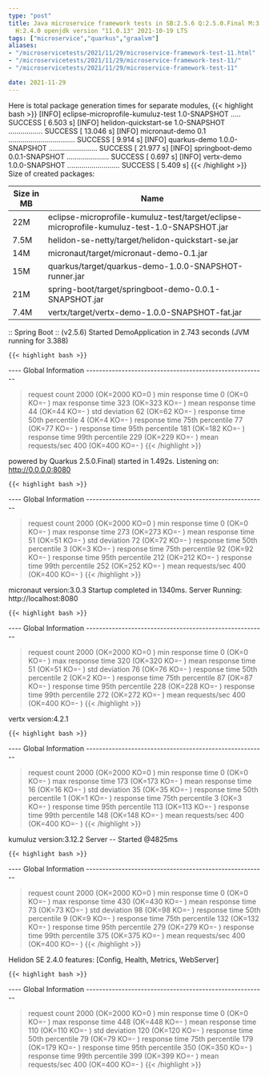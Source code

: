 ```yaml
---
type: "post"
title: Java microservice framework tests in SB:2.5.6 Q:2.5.0.Final M:3.2.0 V:4.2.1
  H:2.4.0 openjdk version "11.0.13" 2021-10-19 LTS
tags: ["microservice","quarkus","graalvm"]
aliases:
- "/microservicetests/2021/11/29/microservice-framework-test-11.html"
- "/microservicetests/2021/11/29/microservice-framework-test-11/"
- "/microservicetests/2021/11/29/microservice-framework-test-11"

date: 2021-11-29
---
```

 
Here is total package generation times for separate modules,
{{< highlight bash >}}
[INFO] eclipse-microprofile-kumuluz-test 1.0-SNAPSHOT ..... SUCCESS [  6.503 s]
[INFO] helidon-quickstart-se 1.0-SNAPSHOT ................. SUCCESS [ 13.046 s]
[INFO] micronaut-demo 0.1 ................................. SUCCESS [  9.914 s]
[INFO] quarkus-demo 1.0.0-SNAPSHOT ........................ SUCCESS [ 21.977 s]
[INFO] springboot-demo 0.0.1-SNAPSHOT ..................... SUCCESS [  0.697 s]
[INFO] vertx-demo 1.0.0-SNAPSHOT .......................... SUCCESS [  5.409 s]
{{< /highlight >}}
Size of created packages:

| Size in MB |  Name |
|------------|-------|
| 22M | eclipse-microprofile-kumuluz-test/target/eclipse-microprofile-kumuluz-test-1.0-SNAPSHOT.jar |
| 7.5M | helidon-se-netty/target/helidon-quickstart-se.jar |
| 14M | micronaut/target/micronaut-demo-0.1.jar |
| 15M | quarkus/target/quarkus-demo-1.0.0-SNAPSHOT-runner.jar |
| 21M | spring-boot/target/springboot-demo-0.0.1-SNAPSHOT.jar |
| 7.4M | vertx/target/vertx-demo-1.0.0-SNAPSHOT-fat.jar |


:: Spring Boot :: (v2.5.6) Started DemoApplication in 2.743 seconds (JVM running for 3.388)

    {{< highlight bash >}}
---- Global Information --------------------------------------------------------
> request count                                       2000 (OK=2000   KO=0     )
> min response time                                      0 (OK=0      KO=-     )
> max response time                                    323 (OK=323    KO=-     )
> mean response time                                    44 (OK=44     KO=-     )
> std deviation                                         62 (OK=62     KO=-     )
> response time 50th percentile                          4 (OK=4      KO=-     )
> response time 75th percentile                         77 (OK=77     KO=-     )
> response time 95th percentile                        181 (OK=182    KO=-     )
> response time 99th percentile                        229 (OK=229    KO=-     )
> mean requests/sec                                    400 (OK=400    KO=-     )
{{< /highlight >}}

powered by Quarkus 2.5.0.Final) started in 1.492s. Listening on: http://0.0.0.0:8080

    {{< highlight bash >}}
---- Global Information --------------------------------------------------------
> request count                                       2000 (OK=2000   KO=0     )
> min response time                                      0 (OK=0      KO=-     )
> max response time                                    273 (OK=273    KO=-     )
> mean response time                                    51 (OK=51     KO=-     )
> std deviation                                         72 (OK=72     KO=-     )
> response time 50th percentile                          3 (OK=3      KO=-     )
> response time 75th percentile                         92 (OK=92     KO=-     )
> response time 95th percentile                        212 (OK=212    KO=-     )
> response time 99th percentile                        252 (OK=252    KO=-     )
> mean requests/sec                                    400 (OK=400    KO=-     )
{{< /highlight >}}

micronaut version:3.0.3 Startup completed in 1340ms. Server Running: http://localhost:8080

    {{< highlight bash >}}
---- Global Information --------------------------------------------------------
> request count                                       2000 (OK=2000   KO=0     )
> min response time                                      0 (OK=0      KO=-     )
> max response time                                    320 (OK=320    KO=-     )
> mean response time                                    51 (OK=51     KO=-     )
> std deviation                                         76 (OK=76     KO=-     )
> response time 50th percentile                          2 (OK=2      KO=-     )
> response time 75th percentile                         87 (OK=87     KO=-     )
> response time 95th percentile                        228 (OK=228    KO=-     )
> response time 99th percentile                        272 (OK=272    KO=-     )
> mean requests/sec                                    400 (OK=400    KO=-     )
{{< /highlight >}}

vertx version:4.2.1

    {{< highlight bash >}}
---- Global Information --------------------------------------------------------
> request count                                       2000 (OK=2000   KO=0     )
> min response time                                      0 (OK=0      KO=-     )
> max response time                                    173 (OK=173    KO=-     )
> mean response time                                    16 (OK=16     KO=-     )
> std deviation                                         35 (OK=35     KO=-     )
> response time 50th percentile                          1 (OK=1      KO=-     )
> response time 75th percentile                          3 (OK=3      KO=-     )
> response time 95th percentile                        113 (OK=113    KO=-     )
> response time 99th percentile                        148 (OK=148    KO=-     )
> mean requests/sec                                    400 (OK=400    KO=-     )
{{< /highlight >}}

kumuluz version:3.12.2 Server -- Started @4825ms

    {{< highlight bash >}}
---- Global Information --------------------------------------------------------
> request count                                       2000 (OK=2000   KO=0     )
> min response time                                      0 (OK=0      KO=-     )
> max response time                                    430 (OK=430    KO=-     )
> mean response time                                    73 (OK=73     KO=-     )
> std deviation                                         98 (OK=98     KO=-     )
> response time 50th percentile                          9 (OK=9      KO=-     )
> response time 75th percentile                        132 (OK=132    KO=-     )
> response time 95th percentile                        279 (OK=279    KO=-     )
> response time 99th percentile                        375 (OK=375    KO=-     )
> mean requests/sec                                    400 (OK=400    KO=-     )
{{< /highlight >}}

Helidon SE 2.4.0 features: [Config, Health, Metrics, WebServer]

    {{< highlight bash >}}
---- Global Information --------------------------------------------------------
> request count                                       2000 (OK=2000   KO=0     )
> min response time                                      0 (OK=0      KO=-     )
> max response time                                    448 (OK=448    KO=-     )
> mean response time                                   110 (OK=110    KO=-     )
> std deviation                                        120 (OK=120    KO=-     )
> response time 50th percentile                         79 (OK=79     KO=-     )
> response time 75th percentile                        179 (OK=179    KO=-     )
> response time 95th percentile                        350 (OK=350    KO=-     )
> response time 99th percentile                        399 (OK=399    KO=-     )
> mean requests/sec                                    400 (OK=400    KO=-     )
{{< /highlight >}}
